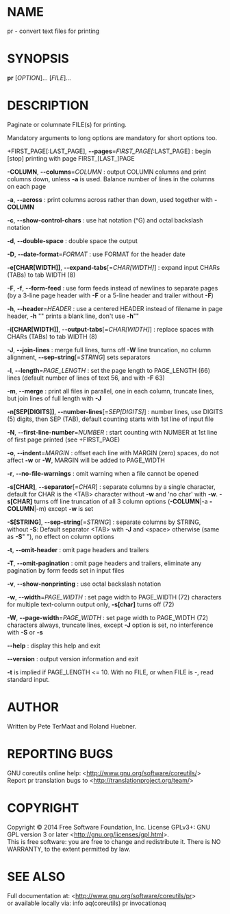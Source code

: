 NAME
====

pr - convert text files for printing

SYNOPSIS
========

**pr** [*OPTION*]... [*FILE*]...

DESCRIPTION
===========

Paginate or columnate FILE(s) for printing.

Mandatory arguments to long options are mandatory for short options too.

+FIRST\_PAGE[:LAST\_PAGE], **--pages**=*FIRST\_PAGE[*:LAST\_PAGE]
:   begin [stop] printing with page FIRST\_[LAST\_]PAGE

**-COLUMN**, **--columns**=*COLUMN*
:   output COLUMN columns and print columns down, unless **-a** is used. Balance number of lines in the columns on each page

**-a**, **--across**
:   print columns across rather than down, used together with **-COLUMN**

**-c**, **--show-control-chars**
:   use hat notation (\^G) and octal backslash notation

**-d**, **--double-space**
:   double space the output

**-D**, **--date-format**=*FORMAT*
:   use FORMAT for the header date

**-e[CHAR[WIDTH]]**, **--expand-tabs**[=*CHAR[WIDTH]*]
:   expand input CHARs (TABs) to tab WIDTH (8)

**-F**, **-f**, **--form-feed**
:   use form feeds instead of newlines to separate pages (by a 3-line page header with **-F** or a 5-line header and trailer without **-F**)

**-h**, **--header**=*HEADER*
:   use a centered HEADER instead of filename in page header, **-h** "" prints a blank line, don't use **-h**""

**-i[CHAR[WIDTH]]**, **--output-tabs**[=*CHAR[WIDTH]*]
:   replace spaces with CHARs (TABs) to tab WIDTH (8)

**-J**, **--join-lines**
:   merge full lines, turns off **-W** line truncation, no column alignment, **--sep-string**[=*STRING*] sets separators

**-l**, **--length**=*PAGE\_LENGTH*
:   set the page length to PAGE\_LENGTH (66) lines (default number of lines of text 56, and with **-F** 63)

**-m**, **--merge**
:   print all files in parallel, one in each column, truncate lines, but join lines of full length with **-J**

**-n[SEP[DIGITS]]**, **--number-lines**[=*SEP[DIGITS]*]
:   number lines, use DIGITS (5) digits, then SEP (TAB), default counting starts with 1st line of input file

**-N**, **--first-line-number**=*NUMBER*
:   start counting with NUMBER at 1st line of first page printed (see +FIRST\_PAGE)

**-o**, **--indent**=*MARGIN*
:   offset each line with MARGIN (zero) spaces, do not affect **-w** or **-W**, MARGIN will be added to PAGE\_WIDTH

**-r**, **--no-file-warnings**
:   omit warning when a file cannot be opened

**-s[CHAR]**, **--separator**[=*CHAR*]
:   separate columns by a single character, default for CHAR is the \<TAB\> character without **-w** and 'no char' with **-w**. **-s[CHAR]** turns off line truncation of all 3 column options (**-COLUMN**|-a **-COLUMN**|-m) except **-w** is set

**-S[STRING]**, **--sep-string**[=*STRING*]
:   separate columns by STRING, without **-S**: Default separator \<TAB\> with **-J** and \<space\> otherwise (same as **-S**" "), no effect on column options

**-t**, **--omit-header**
:   omit page headers and trailers

**-T**, **--omit-pagination**
:   omit page headers and trailers, eliminate any pagination by form feeds set in input files

**-v**, **--show-nonprinting**
:   use octal backslash notation

**-w**, **--width**=*PAGE\_WIDTH*
:   set page width to PAGE\_WIDTH (72) characters for multiple text-column output only, **-s[char]** turns off (72)

**-W**, **--page-width**=*PAGE\_WIDTH*
:   set page width to PAGE\_WIDTH (72) characters always, truncate lines, except **-J** option is set, no interference with **-S** or **-s**

**--help**
:   display this help and exit

**--version**
:   output version information and exit

**-t** is implied if PAGE\_LENGTH \<= 10. With no FILE, or when FILE is -, read standard input.

AUTHOR
======

Written by Pete TerMaat and Roland Huebner.

REPORTING BUGS
==============

GNU coreutils online help: \<<http://www.gnu.org/software/coreutils/>\>\
 Report pr translation bugs to \<<http://translationproject.org/team/>\>

COPYRIGHT
=========

Copyright © 2014 Free Software Foundation, Inc. License GPLv3+: GNU GPL version 3 or later \<<http://gnu.org/licenses/gpl.html>\>.\
 This is free software: you are free to change and redistribute it. There is NO WARRANTY, to the extent permitted by law.

SEE ALSO
========

Full documentation at: \<<http://www.gnu.org/software/coreutils/pr>\>\
 or available locally via: info aq(coreutils) pr invocationaq
